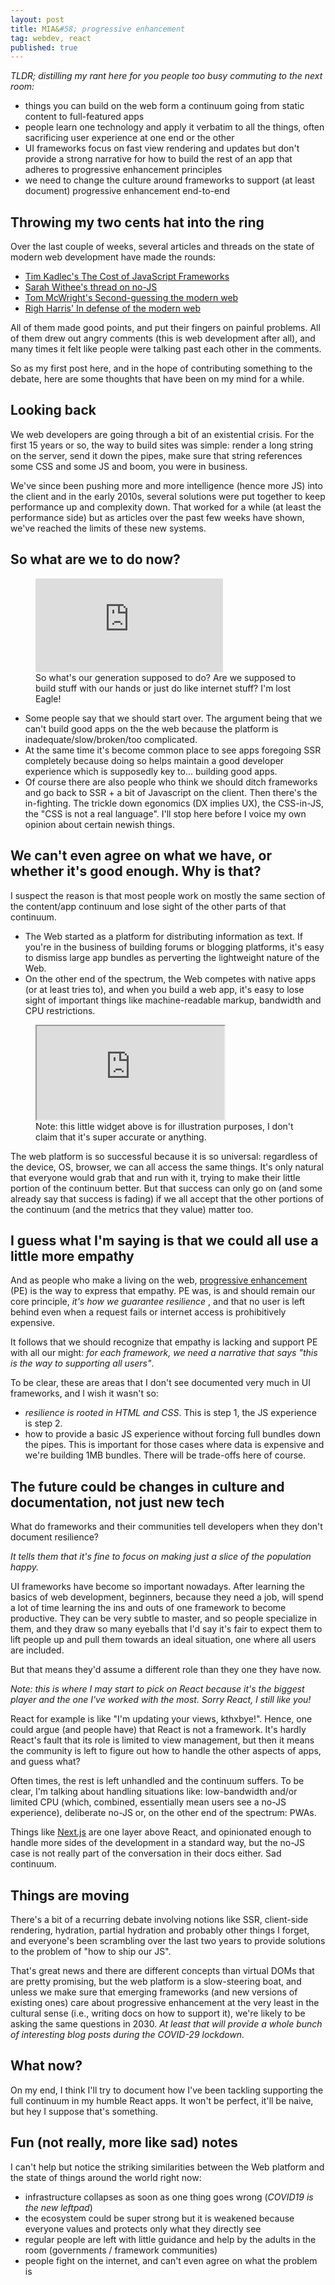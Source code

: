 ```yaml
---
layout: post
title: MIA&#58; progressive enhancement
tag: webdev, react
published: true
---
```


*TLDR; distilling my rant here for you people too busy commuting to the next room:*
- things you can build on the web form a continuum going from static content to full-featured apps
- people learn one technology and apply it verbatim to all the things, often sacrificing user experience at one end or the other
- UI frameworks focus on fast view rendering and updates but don't provide a strong narrative for how to build the rest of an app that adheres to progressive enhancement principles
- we need to change the culture around frameworks to support (at least document) progressive enhancement end-to-end

## Throwing my two cents hat into the ring
Over the last couple of weeks, several articles and threads on the state of modern web development have made the rounds:
- [Tim Kadlec's The Cost of JavaScript Frameworks](https://twitter.com/tkadlec/status/1252613423361376256)
- [Sarah Withee's thread on no-JS](https://twitter.com/geekygirlsarah/status/1260409688413306882)
- [Tom McWright's Second-guessing the modern web](https://twitter.com/tmcw/status/1259600386094030848)
- [Righ Harris' In defense of the modern web](https://twitter.com/Rich_Harris/status/1261274111386488834)

All of them made good points, and put their fingers on painful problems.
All of them drew out angry comments (this is web development after all), and many times it felt like people were talking past each other in the comments.

So as my first post here, and in the hope of contributing something to the debate, here are some thoughts that have been on my mind for a while.

## Looking back
We web developers are going through a bit of an existential crisis. For the first 15 years or so, the way to build sites was simple: render a long string on the server, send it down the pipes, make sure that string references some CSS and some JS and boom, you were in business.

We've since been pushing more and more intelligence (hence more JS) into the client and in the early 2010s, several solutions were put together to keep performance up and complexity down. That worked for a while (at least the performance side) but as articles over the past few weeks have shown, we've reached the limits of these new systems.

## So what are we to do now?
<figure class="content-youtube">
	<iframe src="https://www.youtube.com/embed/Qalj8wEh3ic" frameborder="0" allowfullscreen></iframe>
	<figcaption>So what's our generation supposed to do? Are we supposed to build stuff with our hands or just do like internet stuff? I'm lost Eagle!</figcaption>
</figure>

- Some people say that we should start over. The argument being that we can't build good apps on the the web because the platform is inadequate/slow/broken/too complicated.
- At the same time it's become common place to see apps foregoing SSR completely because doing so helps maintain a good developer experience which is supposedly key to... building good apps.
- Of course there are also people who think we should ditch frameworks and go back to SSR + a bit of Javascript on the client.
Then there's the in-fighting. The trickle down egonomics (DX implies UX), the CSS-in-JS, the "CSS is not a real language". I'll stop here before I voice my own opinion about certain newish things.

## We can't even agree on what we have, or whether it's good enough. Why is that?
I suspect the reason is that most people work on mostly the same section of the content/app continuum and lose sight of the other parts of that continuum.
- The Web started as a platform for distributing information as text. If you're in the business of building forums or blogging platforms, it's easy to dismiss large app bundles as perverting the lightweight nature of the Web.
- On the other end of the spectrum, the Web competes with native apps (or at least tries to), and when you build a web app, it's easy to lose sight of important things like machine-readable markup, bandwidth and CPU restrictions.

<figure class="content-glitch">
  <iframe allow="geolocation; microphone; camera; midi; vr; encrypted-media" src="https://scandalous-historical-hub.glitch.me/" data-testid="app-preview-iframe" title="Preview of scandalous-historical-hub"></iframe>
  <figcaption>Note: this little widget above is for illustration purposes, I don't claim that it's super accurate or anything.</figcaption>
</figure>

The web platform is so successful because it is so universal: regardless of the device, OS, browser, we can all access the same things. It's only natural that everyone would grab that and run with it, trying to make their little portion of the continuum better. But that success can only go on (and some already say that success is fading) if we all accept that the other portions of the continuum (and the metrics that they value) matter too.

## I guess what I'm saying is that we could all use a little more empathy
And as people who make a living on the web, [progressive enhancement](https://en.wikipedia.org/wiki/Progressive_enhancement) (PE) is the way to express that empathy. PE was, is and should remain our core principle, *it's how we guarantee resilience* , and that no user is left behind even when a request fails or internet access is prohibitively expensive.

It follows that we should recognize that empathy is lacking and support PE with all our might: *for each framework, we need a narrative that says "this is the way to supporting all users"*.

To be clear, these are areas that I don't see documented very much in UI frameworks, and I wish it wasn't so:
- *resilience is rooted in HTML and CSS*. This is step 1, the JS experience is step 2.
- how to provide a basic JS experience without forcing full bundles down the pipes. This is important for those cases where data is expensive and we're building 1MB bundles. There will be trade-offs here of course.

## The future could be changes in culture and documentation, not just new tech
What do frameworks and their communities tell developers when they don't document resilience?

*It tells them that it's fine to focus on making just a slice of the population happy.*

UI frameworks have become so important nowadays. After learning the basics of web development, beginners, because they need a job, will spend a lot of time learning the ins and outs of one framework to become productive. They can be very subtle to master, and so people specialize in them, and they draw so many eyeballs that I'd say it's fair to expect them to lift people up and pull them towards an ideal situation, one where all users are included.

But that means they'd assume a different role than they one they have now.

*Note: this is where I may start to pick on React because it's the biggest player and the one I've worked with the most. Sorry React, I still like you!*

React for example is like "I'm updating your views, kthxbye!". Hence, one could argue (and people have) that React is not a framework. It's hardly React's fault that its role is limited to view management, but then it means the community is left to figure out how to handle the other aspects of apps, and guess what?

Often times, the rest is left unhandled and the continuum suffers. To be clear, I'm talking about handling situations like: low-bandwidth and/or limited CPU (which, combined, essentially mean users see a no-JS experience), deliberate no-JS or, on the other end of the spectrum: PWAs.

Things like [Next.js](https://nextjs.org/) are one layer above React, and opinionated enough to handle more sides of the development in a standard way, but the no-JS case is not really part of the conversation in their docs either. Sad continuum.

## Things are moving
There's a bit of a recurring debate involving notions like SSR, client-side rendering, hydration, partial hydration and probably other things I forget, and everyone's been scrambling over the last two years to provide solutions to the problem of "how to ship our JS".

That's great news and there are different concepts than virtual DOMs that are pretty promising, but the web platform is a slow-steering boat, and unless we make sure that emerging frameworks (and new versions of existing ones) care about progressive enhancement at the very least in the cultural sense (i.e., writing docs on how to support it), we're likely to be asking the same questions in 2030. *At least that will provide a whole bunch of interesting blog posts during the COVID-29 lockdown.*

## What now?
On my end, I think I'll try to document how I've been tackling supporting the full continuum in my humble React apps. It won't be perfect, it'll be naive, but hey I suppose that's something.

## Fun (not really, more like sad) notes
I can't help but notice the striking similarities between the Web platform and the state of things around the world right now:
- infrastructure collapses as soon as one thing goes wrong (*COVID19 is the new leftpad*)
- the ecosystem could be super strong but it is weakened because everyone values and protects only what they directly see
- regular people are left with little guidance and help by the adults in the room (governments / framework communities)
- people fight on the internet, and can't even agree on what the problem is